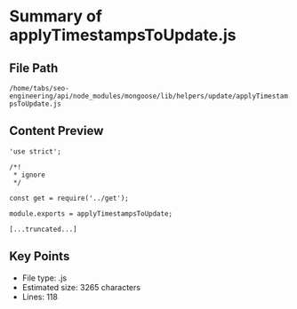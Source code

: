 # Summary of applyTimestampsToUpdate.js
  
## File Path
`/home/tabs/seo-engineering/api/node_modules/mongoose/lib/helpers/update/applyTimestampsToUpdate.js`

## Content Preview
```
'use strict';

/*!
 * ignore
 */

const get = require('../get');

module.exports = applyTimestampsToUpdate;

[...truncated...]
```

## Key Points
- File type: .js
- Estimated size: 3265 characters
- Lines: 118
